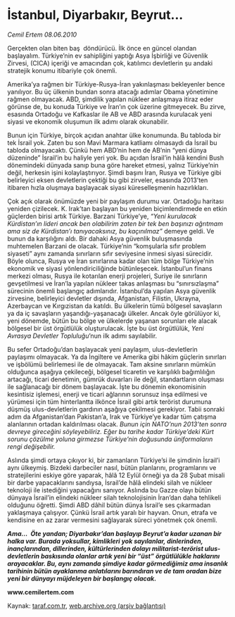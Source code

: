 # İstanbul, Diyarbakır, Beyrut... 

*Cemil Ertem 08.06.2010*

<div class="yazi">
<p>Gerçekten olan biten baş  döndürücü. İlk önce en güncel olandan başlayalım. Türkiye’nin ev sahipliğini yaptığı Asya İşbirliği ve Güvenlik Zirvesi, (CICA) içeriği ve amacından çok, katılımcı devletlerin şu andaki stratejik konumu itibariyle çok önemli.</p>
<p>Amerika’ya rağmen bir Türkiye-Rusya-İran yakınlaşması bekleyenler bence yanılıyor. Bu üç ülkenin bundan sonra atacağı adımlar Obama yönetimine rağmen olmayacak. ABD, şimdilik yapılan nükleer anlaşmaya itiraz eder görünse de, bu konuda Türkiye ve İran’ın çok üzerine gitmeyecek. Bu zirve, esasında Ortadoğu ve Kafkaslar ile AB ve ABD arasında kurulacak yeni siyasi ve ekonomik oluşumun ilk adımı olarak okunabilir.</p>
<p>Bunun için Türkiye, birçok açıdan anahtar ülke konumunda. Bu tabloda bir tek İsrail yok. Zaten bu son Mavi Marmara katliamı olmasaydı da İsrail bu tabloda olmayacaktı. Çünkü hem ABD’nin hem de AB’nin “yeni dünya düzeninde” İsrail’in bu haliyle yeri yok. Bu açıdan İsrail’in hâlâ kendini Bush dönemindeki dünyada sanıp buna göre hareket etmesi, yalnız Türkiye’nin değil, herkesin işini kolaylaştırıyor. Şimdi başını İran, Rusya ve Türkiye gibi belirleyici eksen devletlerin çektiği bu gibi zirveler, esasında 2013’ten itibaren hızla oluşmaya başlayacak siyasi küreselleşmenin hazırlıkları.</p>
<p>Çok açık olarak önümüzde yeni bir paylaşım durumu var. Ortadoğu haritası yeniden çizilecek. K. Irak’tan başlayan bu yeniden biçimlendirmede en etkin güçlerden birisi artık Türkiye. Barzani Türkiye’ye, <i>“Yeni kurulacak Kürdistan’ın lideri ancak ben olabilirim zaten bir tek ben başınızı ağrıtmam ama siz de Kürdistan’ı tanıyacaksınız, bu kaçınılmaz”</i> demeye geldi. Ve bunun da karşılığını aldı. Bir dahaki Asya güvenlik buluşmasında muhtemelen Barzani de olacak. Türkiye’nin “komşularla sıfır problem siyaseti” aynı zamanda sınırların sıfır seviyesine inmesi siyasi sürecidir. Böyle olunca, Rusya ve İran sınırlarına kadar olan tüm bölge Türkiye’nin ekonomik ve siyasi yönlendiriciliğinde bütünleşecek. İstanbul’un finans merkezi olması, Rusya ile kotarılan enerji projeleri, Suriye ile sınırların gevşetilmesi ve İran’la yapılan nükleer takas anlaşması bu “sınırsızlaşma” sürecinin önemli başlangıç adımlarıdır. İstanbul’da yapılan Asya güvenlik zirvesine, belirleyici devletler dışında, Afganistan, Filistin, Ukrayna, Azerbaycan ve Kırgızistan da katıldı. Bu ülkelerin tümü bölgesel savaşların ya da iç savaşların yaşandığı-yaşanacağı ülkeler. Ancak öyle görülüyor ki, yeni dönemde, bütün bu bölge ve ülkelerde yaşanan sorunları ele alacak bölgesel bir üst örgütlülük oluşturulacak. İşte bu üst örgütlülük, <i>Yeni Avrasya Devletler Topluluğu</i>’nun ilk adımı sayılabilir.</p>
<p>Bu sefer Ortadoğu’dan başlayacak yeni paylaşım, ulus-devletlerin paylaşımı olmayacak. Ya da İngiltere ve Amerika gibi hâkim güçlerin sınırları ve işbölümü belirlemesi ile de olmayacak. Tam aksine sınırların mümkün olduğunca aşağıya çekileceği, bölgesel ticaretin ve karşılıklı bağımlılığın artacağı, ticari denetimin, gümrük duvarları ile değil, standartların oluşması ile sağlanacağı bir dönem başlayacak. İşte bu dönemin ekonomisinin kesintisiz işlemesi, enerji ve ticari ağlarının sorunsuz inşa edilmesi ve yürümesi için tüm hinterlantta ilkönce İsrail gibi artık terörist durumuna düşmüş ulus-devletlerin gardının aşağıya çekilmesi gerekiyor. Tabii sonraki adım da Afganistan’dan Pakistan’a, Irak ve Türkiye’ye kadar tüm çatışma alanlarının ortadan kaldırılması olacak. <i>Bunun için NATO’nun 2013’ten sonra devreye gireceğini söyleyebiliriz. Eğer bu tarihe kadar Türkiye’deki Kürt sorunu çözülme yoluna girmezse Türkiye’nin doğusunda üniformaların rengi değişebilir.</i></p>
<p>Aslında şimdi ortaya çıkıyor ki, bir zamanların Türkiye’si ile şimdinin İsrail’i aynı ülkeymiş. Bizdeki darbeciler nasıl, bütün planlarını, programlarını ve stratejilerini eskiye göre yaparak, hâlâ 12 Eylül örneği ya da 28 Şubat misali bir darbe yapacaklarını sandıysa, İsrail’de hâlâ elindeki silah ve nükleer teknoloji ile istediğini yapacağını sanıyor. Aslında bu Gazze olayı bütün dünyaya İsrail’in elindeki nükleer silah teknolojisinin İran’dan daha tehlikeli olduğunu öğretti. Şimdi ABD dâhil bütün dünya İsrail’e ses çıkarmadan yaklaşmaya çalışıyor. Çünkü İsrail artık yaralı bir hayvan. Onun, etrafa ve kendisine en az zarar vermesini sağlayarak süreci yönetmek çok önemli.</p>
<p><b><i>Ama…  Öte yandan; Diyarbakır’dan başlayıp Beyrut’a kadar uzanan bir halka var. Burada yoksullar, kimlikleri yok sayılanlar, dinlerinden, inançlarından, dillerinden, kültürlerinden dolayı militarist-terörist ulus-devletlerin baskısında olanlar artık yeni bir “üst” örgütlülükle haklarını arayacaklar. Bu, aynı zamanda şimdiye kadar görmediğimiz ama insanlık tarihinin bütün ayaklanma anlatılarını barındıran ve de tam oradan bize yeni bir dünyayı müjdeleyen bir başlangıç olacak.</i></b></p>
<p><b>www.cemilertem.com</b></p></div>

Kaynak: [taraf.com.tr](http://www.taraf.com.tr:80/cemil-ertem/makale-istanbul-diyarbakir-beyrut.htm), [web.archive.org (arşiv bağlantısı)](http://web.archive.org/web/20100611001941/http://www.taraf.com.tr:80/cemil-ertem/makale-istanbul-diyarbakir-beyrut.htm)
